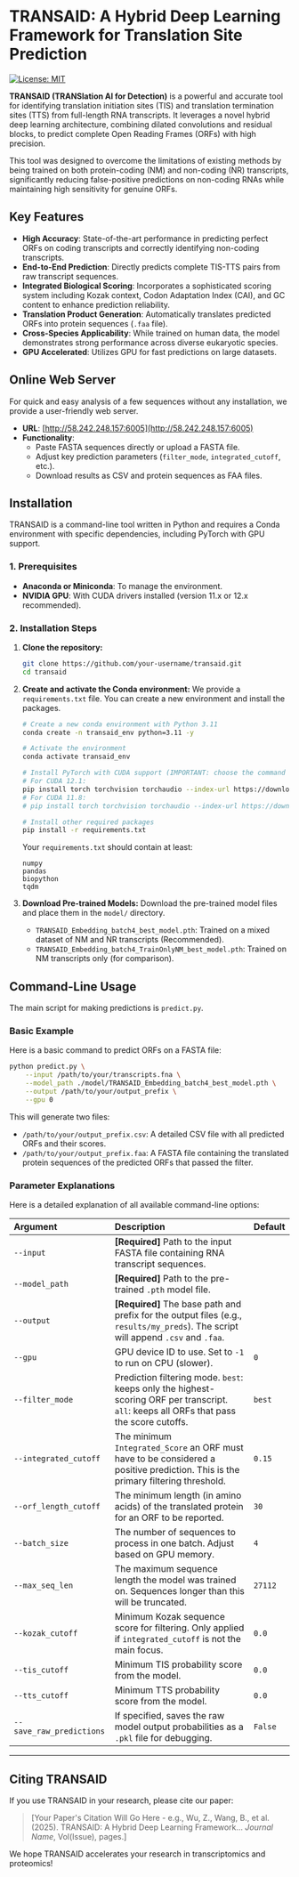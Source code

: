 # TRANSAID: A Hybrid Deep Learning Framework for Translation Site Prediction

[![License: MIT](https://img.shields.io/badge/License-MIT-yellow.svg)](https://opensource.org/licenses/MIT)

**TRANSAID (TRANSlation AI for Detection)** is a powerful and accurate tool for identifying translation initiation sites (TIS) and translation termination sites (TTS) from full-length RNA transcripts. It leverages a novel hybrid deep learning architecture, combining dilated convolutions and residual blocks, to predict complete Open Reading Frames (ORFs) with high precision.

This tool was designed to overcome the limitations of existing methods by being trained on both protein-coding (NM) and non-coding (NR) transcripts, significantly reducing false-positive predictions on non-coding RNAs while maintaining high sensitivity for genuine ORFs.

## Key Features

-   **High Accuracy**: State-of-the-art performance in predicting perfect ORFs on coding transcripts and correctly identifying non-coding transcripts.
-   **End-to-End Prediction**: Directly predicts complete TIS-TTS pairs from raw transcript sequences.
-   **Integrated Biological Scoring**: Incorporates a sophisticated scoring system including Kozak context, Codon Adaptation Index (CAI), and GC content to enhance prediction reliability.
-   **Translation Product Generation**: Automatically translates predicted ORFs into protein sequences (`.faa` file).
-   **Cross-Species Applicability**: While trained on human data, the model demonstrates strong performance across diverse eukaryotic species.
-   **GPU Accelerated**: Utilizes GPU for fast predictions on large datasets.

## Online Web Server

For quick and easy analysis of a few sequences without any installation, we provide a user-friendly web server.

-   **URL**: [http://58.242.248.157:6005](http://58.242.248.157:6005)  
-   **Functionality**:
    -   Paste FASTA sequences directly or upload a FASTA file.
    -   Adjust key prediction parameters (`filter_mode`, `integrated_cutoff`, etc.).
    -   Download results as CSV and protein sequences as FAA files.

## Installation

TRANSAID is a command-line tool written in Python and requires a Conda environment with specific dependencies, including PyTorch with GPU support.

### 1. Prerequisites

-   **Anaconda or Miniconda**: To manage the environment.
-   **NVIDIA GPU**: With CUDA drivers installed (version 11.x or 12.x recommended).

### 2. Installation Steps

1.  **Clone the repository:**
    ```bash
    git clone https://github.com/your-username/transaid.git
    cd transaid
    ```

2.  **Create and activate the Conda environment:**
    We provide a `requirements.txt` file. You can create a new environment and install the packages.

    ```bash
    # Create a new conda environment with Python 3.11
    conda create -n transaid_env python=3.11 -y

    # Activate the environment
    conda activate transaid_env

    # Install PyTorch with CUDA support (IMPORTANT: choose the command that matches your CUDA version)
    # For CUDA 12.1:
    pip install torch torchvision torchaudio --index-url https://download.pytorch.org/whl/cu121
    # For CUDA 11.8:
    # pip install torch torchvision torchaudio --index-url https://download.pytorch.org/whl/cu118

    # Install other required packages
    pip install -r requirements.txt
    ```
    Your `requirements.txt` should contain at least:
    ```
    numpy
    pandas
    biopython
    tqdm
    ```

3.  **Download Pre-trained Models:**
    Download the pre-trained model files and place them in the `model/` directory.
    -   `TRANSAID_Embedding_batch4_best_model.pth`: Trained on a mixed dataset of NM and NR transcripts (Recommended).
    -   `TRANSAID_Embedding_batch4_TrainOnlyNM_best_model.pth`: Trained on NM transcripts only (for comparison).

## Command-Line Usage

The main script for making predictions is `predict.py`.

### Basic Example

Here is a basic command to predict ORFs on a FASTA file:

```bash
python predict.py \
    --input /path/to/your/transcripts.fna \
    --model_path ./model/TRANSAID_Embedding_batch4_best_model.pth \
    --output /path/to/your/output_prefix \
    --gpu 0
```

This will generate two files:
-   `/path/to/your/output_prefix.csv`: A detailed CSV file with all predicted ORFs and their scores.
-   `/path/to/your/output_prefix.faa`: A FASTA file containing the translated protein sequences of the predicted ORFs that passed the filter.

### Parameter Explanations

Here is a detailed explanation of all available command-line options:

| Argument | Description | Default |
| :--- | :--- | :--- |
| `--input` | **[Required]** Path to the input FASTA file containing RNA transcript sequences. | |
| `--model_path`| **[Required]** Path to the pre-trained `.pth` model file. | |
| `--output` | **[Required]** The base path and prefix for the output files (e.g., `results/my_preds`). The script will append `.csv` and `.faa`.| |
| `--gpu` | GPU device ID to use. Set to `-1` to run on CPU (slower). | `0` |
| `--filter_mode` | Prediction filtering mode. `best`: keeps only the highest-scoring ORF per transcript. `all`: keeps all ORFs that pass the score cutoffs. | `best` |
| `--integrated_cutoff` | The minimum `Integrated_Score` an ORF must have to be considered a positive prediction. This is the primary filtering threshold. | `0.15` |
| `--orf_length_cutoff`| The minimum length (in amino acids) of the translated protein for an ORF to be reported. | `30` |
| `--batch_size`| The number of sequences to process in one batch. Adjust based on GPU memory. | `4` |
| `--max_seq_len` | The maximum sequence length the model was trained on. Sequences longer than this will be truncated. | `27112` |
| `--kozak_cutoff`| Minimum Kozak sequence score for filtering. Only applied if `integrated_cutoff` is not the main focus. | `0.0` |
| `--tis_cutoff`| Minimum TIS probability score from the model. | `0.0` |
| `--tts_cutoff`| Minimum TTS probability score from the model. | `0.0` |
| `--save_raw_predictions`| If specified, saves the raw model output probabilities as a `.pkl` file for debugging. | `False` |

---

## Citing TRANSAID

If you use TRANSAID in your research, please cite our paper:

> [Your Paper's Citation Will Go Here - e.g., Wu, Z., Wang, B., et al. (2025). TRANSAID: A Hybrid Deep Learning Framework... *Journal Name*, Vol(Issue), pages.]

We hope TRANSAID accelerates your research in transcriptomics and proteomics!
